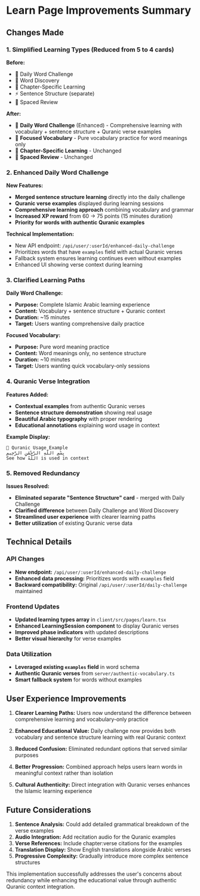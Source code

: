 # Learn Page Improvements Summary

## Changes Made

### 1. **Simplified Learning Types** (Reduced from 5 to 4 cards)

**Before:**
- 🎯 Daily Word Challenge
- 🧠 Word Discovery  
- 📖 Chapter-Specific Learning
- ⚡ Sentence Structure (separate)
- 🔄 Spaced Review

**After:**
- 🎯 **Daily Word Challenge** (Enhanced) - Comprehensive learning with vocabulary + sentence structure + Quranic verse examples
- 🧠 **Focused Vocabulary** - Pure vocabulary practice for word meanings only
- 📖 **Chapter-Specific Learning** - Unchanged  
- 🔄 **Spaced Review** - Unchanged

### 2. **Enhanced Daily Word Challenge**

**New Features:**
- **Merged sentence structure learning** directly into the daily challenge
- **Quranic verse examples** displayed during learning sessions
- **Comprehensive learning approach** combining vocabulary and grammar
- **Increased XP reward** from 60 → 75 points (15 minutes duration)
- **Priority for words with authentic Quranic examples**

**Technical Implementation:**
- New API endpoint: `/api/user/:userId/enhanced-daily-challenge`
- Prioritizes words that have `examples` field with actual Quranic verses
- Fallback system ensures learning continues even without examples
- Enhanced UI showing verse context during learning

### 3. **Clarified Learning Paths**

**Daily Word Challenge:**
- **Purpose:** Complete Islamic Arabic learning experience
- **Content:** Vocabulary + sentence structure + Quranic context
- **Duration:** ~15 minutes
- **Target:** Users wanting comprehensive daily practice

**Focused Vocabulary:**  
- **Purpose:** Pure word meaning practice
- **Content:** Word meanings only, no sentence structure
- **Duration:** ~10 minutes  
- **Target:** Users wanting quick vocabulary-only sessions

### 4. **Quranic Verse Integration**

**Features Added:**
- **Contextual examples** from authentic Quranic verses
- **Sentence structure demonstration** showing real usage
- **Beautiful Arabic typography** with proper rendering
- **Educational annotations** explaining word usage in context

**Example Display:**
```
📖 Quranic Usage Example
بِسْمِ اللَّهِ الرَّحْمَٰنِ الرَّحِيمِ
See how اللَّهُ is used in context
```

### 5. **Removed Redundancy**

**Issues Resolved:**
- **Eliminated separate "Sentence Structure" card** - merged with Daily Challenge
- **Clarified difference** between Daily Challenge and Word Discovery
- **Streamlined user experience** with clearer learning paths
- **Better utilization** of existing Quranic verse data

## Technical Details

### API Changes
- **New endpoint:** `/api/user/:userId/enhanced-daily-challenge`
- **Enhanced data processing:** Prioritizes words with `examples` field
- **Backward compatibility:** Original `/api/user/:userId/daily-challenge` maintained

### Frontend Updates
- **Updated learning types array** in `client/src/pages/learn.tsx`
- **Enhanced LearningSession component** to display Quranic verses
- **Improved phase indicators** with updated descriptions
- **Better visual hierarchy** for verse examples

### Data Utilization
- **Leveraged existing `examples` field** in word schema
- **Authentic Quranic verses** from `server/authentic-vocabulary.ts`
- **Smart fallback system** for words without examples

## User Experience Improvements

1. **Clearer Learning Paths:** Users now understand the difference between comprehensive learning and vocabulary-only practice

2. **Enhanced Educational Value:** Daily challenge now provides both vocabulary and sentence structure learning with real Quranic context

3. **Reduced Confusion:** Eliminated redundant options that served similar purposes

4. **Better Progression:** Combined approach helps users learn words in meaningful context rather than isolation

5. **Cultural Authenticity:** Direct integration with Quranic verses enhances the Islamic learning experience

## Future Considerations

1. **Sentence Analysis:** Could add detailed grammatical breakdown of the verse examples
2. **Audio Integration:** Add recitation audio for the Quranic examples  
3. **Verse References:** Include chapter:verse citations for the examples
4. **Translation Display:** Show English translations alongside Arabic verses
5. **Progressive Complexity:** Gradually introduce more complex sentence structures

This implementation successfully addresses the user's concerns about redundancy while enhancing the educational value through authentic Quranic context integration.